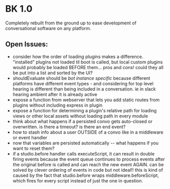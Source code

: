 # BK 1.0

Completely rebuilt from the ground up to ease development of conversational software on any platform.

## Open Issues:

* consider how the order of loading plugins makes a difference. "installed" plugins not loaded til boot is called, but local custom plugins would probably be loaded BEFORE them... pros and cons! could they all be put into a list and sorted by the UI?
* shouldEvaluate should be _bot instance specific_ because different platforms have different event types - and considering for top level hearing is different than being included in a conversation. ie in slack hearing ambient after it is already active
* expose a function from webserver that lets you add static routes from plugins without including express in plugin
* expose a function for determining a plugin's relative path for loading views or other local assets without loading path in every module
* think about what happens if a persisted convo gets auto-closed or overwritten.  is there a timeout? is there an end event?
* how to stash info about a user OUTSIDE of a convo like in a middleware or event handler
* now that variables are persisted automatically -- what happens if you want to reset them?
* if a studio.before handler calls executeScript, it can result in double firing events because the event queue continues to process events after the original before is called and can reach the new event AGAIN. can be solved by clever ordering of events in code but not ideal!! this is kind of caused by the fact that studio.before wraps middleware.beforeScript, which fires for every script instead of just the one in question.
